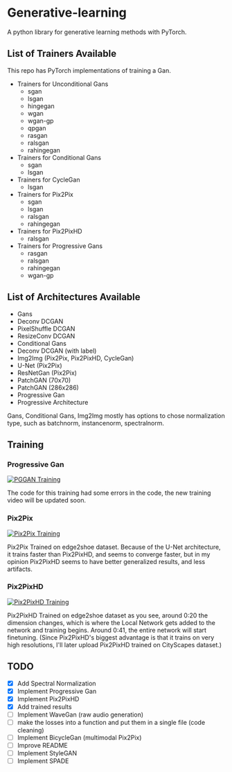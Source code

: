 # Generative-learning
A python library for generative learning methods with PyTorch.

## List of Trainers Available
This repo has PyTorch implementations of training a Gan.
- Trainers for Unconditional Gans
  - sgan
  - lsgan
  - hingegan
  - wgan
  - wgan-gp
  - qpgan
  - rasgan
  - ralsgan
  - rahingegan
- Trainers for Conditional Gans
  - sgan
  - lsgan
- Trainers for CycleGan
  - lsgan
- Trainers for Pix2Pix
  - sgan
  - lsgan
  - ralsgan
  - rahingegan
- Trainers for Pix2PixHD
  - ralsgan
- Trainers for Progressive Gans
  - rasgan
  - ralsgan
  - rahingegan
  - wgan-gp
  
## List of Architectures Available
- Gans
 - Deconv DCGAN
 - PixelShuffle DCGAN
 - ResizeConv DCGAN
- Conditional Gans
 - Deconv DCGAN (with label)
- Img2Img (Pix2Pix, Pix2PixHD, CycleGan)
 - U-Net (Pix2Pix)
 - ResNetGan (Pix2Pix)
 - PatchGAN (70x70)
 - PatchGAN (286x286)
- Progressive Gan
 - Progressive Architecture
 
Gans, Conditional Gans, Img2Img mostly has options to chose normalization type, such as batchnorm, instancenorm, spectralnorm.

## Training
### Progressive Gan
[![PGGAN Training](https://img.youtube.com/vi/WUYDf0E7e9Q/0.jpg)](https://www.youtube.com/watch?v=WUYDf0E7e9Q)

The code for this training had some errors in the code, the new training video will be updated soon.

### Pix2Pix
[![Pix2Pix Training](https://img.youtube.com/vi/QnggTk63qH4/0.jpg)](https://www.youtube.com/watch?v=QnggTk63qH4)

Pix2Pix Trained on edge2shoe dataset. Because of the U-Net architecture, it trains faster than Pix2PixHD, and seems to converge faster, but in my opinion Pix2PixHD seems to have better generalized results, and less artifacts.

### Pix2PixHD
[![Pix2PixHD Training](https://img.youtube.com/vi/o7rx6FV0eMw/0.jpg)](https://www.youtube.com/watch?v=o7rx6FV0eMw)

Pix2PixHD Trained on edge2shoe dataset as you see, around 0:20 the dimension changes, which is where the Local Network gets added to the network and training begins. Around 0:41, the entire network will start finetuning. (Since Pix2PixHD's biggest advantage is that it trains on very high resolutions, I'll later upload Pix2PixHD trained on CityScapes dataset.)

## TODO
- [x] Add Spectral Normalization
- [x] Implement Progressive Gan
- [x] Implement Pix2PixHD
- [x] Add trained results
- [ ] Implement WaveGan (raw audio generation)
- [ ] make the losses into a function and put them in a single file (code cleaning)
- [ ] Implement BicycleGan (multimodal Pix2Pix)
- [ ] Improve README
- [ ] Implement StyleGAN
- [ ] Implement SPADE
